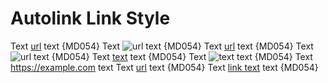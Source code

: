 # Autolink Link Style

Text [url](https://example.com) text {MD054}
Text ![url](https://example.com) text {MD054}
Text [url] text {MD054}
Text ![url] text {MD054}
Text [text][url] text {MD054}
Text ![text][url] text {MD054}
Text <https://example.com> text
Text [url][] text {MD054}
Text [link text][url] text {MD054}

[url]: https://example.com

<!-- markdownlint-configure-file {
  "MD034": false,
  "MD053": false,
  "MD054": {
    "style": "autolink_only"
  }
} -->
